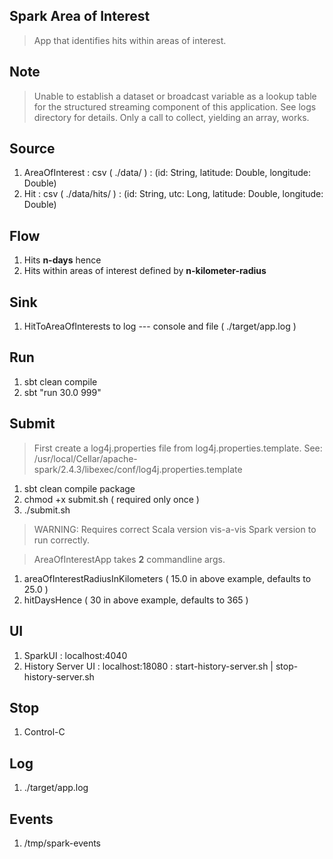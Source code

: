 Spark Area of Interest
----------------------
>App that identifies hits within areas of interest.

Note
----
>Unable to establish a dataset or broadcast variable as a lookup table for the structured streaming component of this
>application. See logs directory for details. Only a call to collect, yielding an array, works.

Source
------
1. AreaOfInterest : csv ( ./data/ ) : (id: String, latitude: Double, longitude: Double)
2. Hit : csv ( ./data/hits/ ) : (id: String, utc: Long, latitude: Double, longitude: Double)

Flow
----
1. Hits **n-days** hence
2. Hits within areas of interest defined by **n-kilometer-radius**

Sink
----
1. HitToAreaOfInterests to log --- console and file ( ./target/app.log )

Run
---
1. sbt clean compile
2. sbt "run 30.0 999"

Submit
------
>First create a log4j.properties file from log4j.properties.template.
>See: /usr/local/Cellar/apache-spark/2.4.3/libexec/conf/log4j.properties.template

1. sbt clean compile package
2. chmod +x submit.sh ( required only once )
3. ./submit.sh

>WARNING: Requires correct Scala version vis-a-vis Spark version to run correctly.

>AreaOfInterestApp takes **2** commandline args.
1. areaOfInterestRadiusInKilometers ( 15.0 in above example, defaults to 25.0 )
2. hitDaysHence ( 30 in above example, defaults to 365 )

UI
--
1. SparkUI : localhost:4040
2. History Server UI : localhost:18080 : start-history-server.sh | stop-history-server.sh

Stop
----
1. Control-C
 
Log
---
1. ./target/app.log

Events
------
1. /tmp/spark-events
